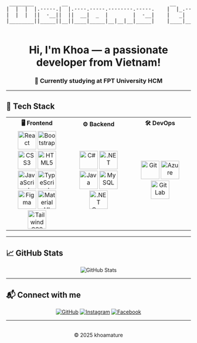 <pre align="center">
 ________         __                                 __                                                    ___ __ __         __ 
|  |  |  |.-----.|  |.----.-----.--------.-----.    |  |_.-----.    .--------.--.--.    .-----.----.-----.'  _|__|  |.-----.|  |
|  |  |  ||  -__||  ||  __|  _  |        |  -__|    |   _|  _  |    |        |  |  |    |  _  |   _|  _  |   _|  |  ||  -__||__|
|________||_____||__||____|_____|__|__|__|_____|    |____|_____|    |__|__|__|___  |    |   __|__| |_____|__| |__|__||_____||__|
                                                                             |_____|    |__|                                    
</pre>


<h1 align="center">Hi, I'm Khoa — a passionate developer from Vietnam!</h1>
<div align="center">
  <h3>🌱 Currently studying at FPT University HCM</h3>
</div>

---

## 🚀 Tech Stack

<table>
  <tr>
    <th align="center" width="33%">🖥 Frontend</th>
    <th align="center" width="33%">⚙️ Backend</th>
    <th align="center" width="33%">🛠 DevOps</th>
  </tr>
  <tr>
    <td align="center" width="33%">
      <a href="https://reactjs.org/" target="_blank"><img src="https://profilinator.rishav.dev/skills-assets/react-original-wordmark.svg" alt="React" height="50"/></a>
      <a href="https://getbootstrap.com/" target="_blank"><img src="https://profilinator.rishav.dev/skills-assets/bootstrap-plain.svg" alt="Bootstrap" height="50"/></a>
      <a href="https://www.w3schools.com/css/" target="_blank"><img src="https://profilinator.rishav.dev/skills-assets/css3-original-wordmark.svg" alt="CSS3" height="50"/></a>
      <a href="https://en.wikipedia.org/wiki/HTML5" target="_blank"><img src="https://profilinator.rishav.dev/skills-assets/html5-original-wordmark.svg" alt="HTML5" height="50"/></a>
      <a href="https://www.javascript.com/" target="_blank"><img src="https://profilinator.rishav.dev/skills-assets/javascript-original.svg" alt="JavaScript" height="50"/></a>
      <a href="https://www.typescriptlang.org/" target="_blank"><img src="https://profilinator.rishav.dev/skills-assets/typescript-original.svg" alt="TypeScript" height="50"/></a>
      <a href="https://www.figma.com/" target="_blank"><img src="https://profilinator.rishav.dev/skills-assets/figma-icon.svg" alt="Figma" height="50"/></a>
      <a href="https://mui.com/" target="_blank"><img src="https://profilinator.rishav.dev/skills-assets/mui.png" alt="Material UI" height="50"/></a>
      <a href="https://www.tailwindcss.com/" target="_blank"><img src="https://profilinator.rishav.dev/skills-assets/tailwindcss.svg" alt="Tailwind CSS" height="50"/></a>
    </td>
    <td align="center" width="33%">
      <a href="https://docs.microsoft.com/en-us/dotnet/csharp/" target="_blank"><img src="https://profilinator.rishav.dev/skills-assets/csharp-original.svg" alt="C#" height="50"/></a>
      <a href="https://dotnet.microsoft.com/" target="_blank"><img src="https://profilinator.rishav.dev/skills-assets/dot-net-original-wordmark.svg" alt=".NET" height="50"/></a>
      <a href="https://www.java.com/" target="_blank"><img src="https://profilinator.rishav.dev/skills-assets/java-original-wordmark.svg" alt="Java" height="50"/></a>
      <a href="https://www.mysql.com/" target="_blank"><img src="https://profilinator.rishav.dev/skills-assets/mysql-original-wordmark.svg" alt="MySQL" height="50"/></a>
      <a href="https://dotnet.microsoft.com/en-us/apps/aspnet" target="_blank"><img src="https://profilinator.rishav.dev/skills-assets/dotnetcore.png" alt=".NET Core" height="50"/></a>
    </td>
    <td align="center" width="33%">
      <a href="https://github.com/" target="_blank"><img src="https://profilinator.rishav.dev/skills-assets/git-scm-icon.svg" alt="Git" height="50"/></a>
      <a href="https://azure.microsoft.com/" target="_blank"><img src="https://profilinator.rishav.dev/skills-assets/microsoft_azure-icon.svg" alt="Azure" height="50"/></a>
      <a href="https://about.gitlab.com/" target="_blank"><img src="https://profilinator.rishav.dev/skills-assets/gitlab.svg" alt="GitLab" height="50"/></a>
    </td>
  </tr>
</table>

---

## 📈 GitHub Stats

<div align="center">
  <img src="https://github-readme-stats.vercel.app/api?username=khoamature&theme=merko&hide_border=false&include_all_commits=true&count_private=true" alt="GitHub Stats" />
</div>

---

## 📬 Connect with me  

<div align="center">

[![GitHub](https://img.shields.io/badge/github-%2324292e.svg?&style=for-the-badge&logo=github&logoColor=white)](https://github.com/khoamature)
[![Instagram](https://img.shields.io/badge/instagram-%23000000.svg?&style=for-the-badge&logo=instagram&logoColor=white)](https://www.instagram.com/khoamature/)
[![Facebook](https://img.shields.io/badge/facebook-%232E87FB.svg?&style=for-the-badge&logo=facebook&logoColor=white)](https://www.facebook.com/nguyendangkhoa2004)

</div>

---
</br>
<div align="center">
  © 2025 khoamature
</div>
